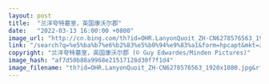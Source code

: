```yaml
---
layout: post
title:  "兰洋夸特墓室，英国康沃尔郡"
date:   "2022-03-13 16:00:00 +0800"
image_url: "http://cn.bing.com/th?id=OHR.LanyonQuoit_ZH-CN6278576563_1920x1080.jpg&rf=LaDigue_1920x1080.jpg&pid=hp"
link: "/search?q=%e5%ba%b7%e6%b2%83%e5%b0%94%e9%83%a1&form=hpcapt&mkt=zh-cn"
copyright: "兰洋夸特墓室，英国康沃尔郡 (© Guy Edwardes/Minden Pictures)"
image_hash: "af7d50b88a9968e21517128d30f7f1d4"
image_filename: "th?id=OHR.LanyonQuoit_ZH-CN6278576563_1920x1080.jpg&rf=LaDigue_1920x1080.jpg&pid=hp"
---
```

